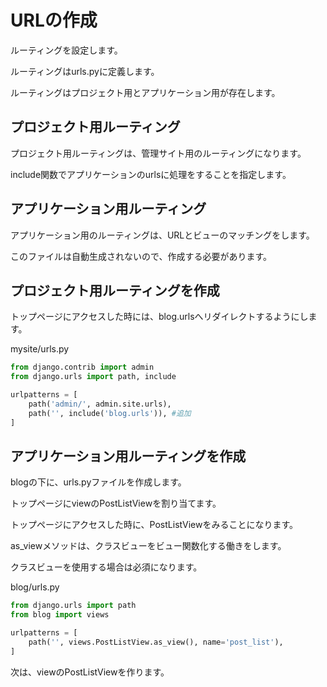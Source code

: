 # URLの作成

ルーティングを設定します。

ルーティングはurls.pyに定義します。

ルーティングはプロジェクト用とアプリケーション用が存在します。

## プロジェクト用ルーティング

プロジェクト用ルーティングは、管理サイト用のルーティングになります。

include関数でアプリケーションのurlsに処理をすることを指定します。

## アプリケーション用ルーティング

アプリケーション用のルーティングは、URLとビューのマッチングをします。

このファイルは自動生成されないので、作成する必要があります。

## プロジェクト用ルーティングを作成

トップページにアクセスした時には、blog.urlsへリダイレクトするようにします。

mysite/urls.py
```python
from django.contrib import admin
from django.urls import path, include

urlpatterns = [
    path('admin/', admin.site.urls),
    path('', include('blog.urls')), #追加
]
```

## アプリケーション用ルーティングを作成

blogの下に、urls.pyファイルを作成します。

トップページにviewのPostListViewを割り当てます。

トップページにアクセスした時に、PostListViewをみることになります。

as_viewメソッドは、クラスビューをビュー関数化する働きをします。

クラスビューを使用する場合は必須になります。

blog/urls.py
```python
from django.urls import path
from blog import views

urlpatterns = [
    path('', views.PostListView.as_view(), name='post_list'),
]
```

次は、viewのPostListViewを作ります。
